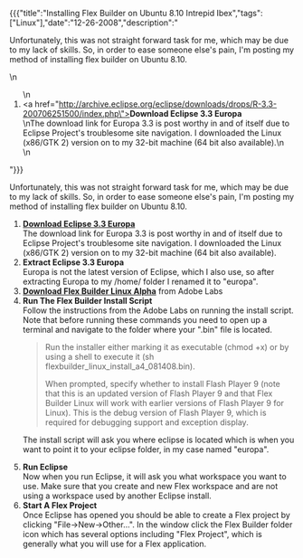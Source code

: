 {{{"title":"Installing Flex Builder on Ubuntu 8.10 Intrepid Ibex","tags":["Linux"],"date":"12-26-2008","description":"<p>Unfortunately, this was not straight forward task for me, which may be due to my lack of skills.  So, in order to ease someone else's pain, I'm posting my method of installing flex builder on Ubuntu 8.10.  </p>\n<ol>\n<li><a href=\"http://archive.eclipse.org/eclipse/downloads/drops/R-3.3-200706251500/index.php\"><strong>Download Eclipse 3.3 Europa</strong></a><br />\nThe download link for Europa 3.3 is post worthy in and of itself due to Eclipse Project's troublesome site navigation.  I downloaded the Linux (x86/GTK 2) version on to my 32-bit machine (64 bit also available).\n</li>\n</ol>"}}}

<p>Unfortunately, this was not straight forward task for me, which may be due to my lack of skills.  So, in order to ease someone else's pain, I'm posting my method of installing flex builder on Ubuntu 8.10.  </p>
<ol>
<li><a href="http://archive.eclipse.org/eclipse/downloads/drops/R-3.3-200706251500/index.php"><strong>Download Eclipse 3.3 Europa</strong></a><br />
The download link for Europa 3.3 is post worthy in and of itself due to Eclipse Project's troublesome site navigation.  I downloaded the Linux (x86/GTK 2) version on to my 32-bit machine (64 bit also available).
</li>
<li><strong>Extract Eclipse 3.3 Europa</strong><br />
Europa is not the latest version of Eclipse, which I also use, so after extracting Europa to my /home/<username> folder I renamed it to "europa".
</username></li>
<li><a href="http://labs.adobe.com/technologies/flex/flexbuilder_linux/"><strong>Download Flex Builder Linux Alpha</strong></a> from Adobe Labs</li>
<li><strong>Run The Flex Builder Install Script</strong><br />
Follow the instructions from the Adobe Labs on running the install script.  Note that before running these commands you need to open up a terminal and navigate to the folder where your ".bin" file is located.
<blockquote><p>
Run the installer either marking it as executable (chmod +x) or by using a shell to execute it (sh flexbuilder_linux_install_a4_081408.bin).</p>
<p>When prompted, specify whether to install Flash Player 9 (note that this is an updated version of Flash Player 9 and that Flex Builder Linux will work with earlier versions of Flash Player 9 for Linux). This is the debug version of Flash Player 9, which is required for debugging support and exception display.
</p></blockquote>
<p>The install script will ask you where eclipse is located which is when you want to point it to your eclipse folder, in my case named "europa".</p>
</li><li><strong>Run Eclipse</strong><br />
Now when you run Eclipse, it will ask you what workspace you want to use.  Make sure that you create and new Flex workspace and are not using a workspace used by another Eclipse install.
</li>
<li><strong>Start A Flex Project</strong><br />
Once Eclipse has opened you should be able to create a Flex project by clicking "File->New->Other...".  In the window click the Flex Builder folder icon which has several options including "Flex Project", which is generally what you will use for a Flex application.
</li>
</ol>